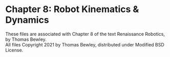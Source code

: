 # Chapter 8: Robot Kinematics & Dynamics
These files are associated with Chapter 8 of the text Renaissance Robotics, by Thomas Bewley.<BR>
All files Copyright 2021 by Thomas Bewley, distributed under Modified BSD License.